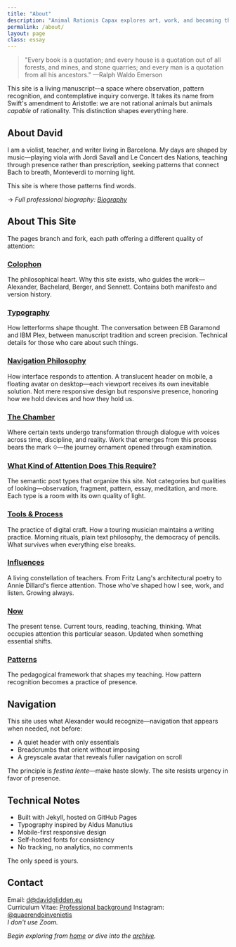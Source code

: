 ```yaml
---
title: "About"
description: "Animal Rationis Capax explores art, work, and becoming through the lens of a violist and teacher in Barcelona."
permalink: /about/
layout: page
class: essay
---
```


<blockquote class="poetic">
"Every book is a quotation; and every house is a quotation out of all forests, and mines, and stone quarries; and every man is a quotation from all his ancestors."
—<span class="small-caps">Ralph Waldo Emerson</span>
</blockquote>

<p class="drop-cap">This site is a living manuscript—a space where observation, pattern recognition, and contemplative inquiry converge. It takes its name from Swift's amendment to Aristotle: we are not rational animals but animals <em>capable</em> of rationality. This distinction shapes everything here.</p>

## About David

I am a violist, teacher, and writer living in Barcelona. My days are shaped by music—playing viola with <span class="small-caps">Jordi Savall</span> and <span class="small-caps">Le Concert des Nations</span>, teaching through presence rather than prescription, seeking patterns that connect Bach to breath, Monteverdi to morning light.

This site is where those patterns find words.

→ *Full professional biography: [Biography](/bio/)*

<div class="ornament personal"></div>

## About This Site

The pages branch and fork, each path offering a different quality of attention:

### [Colophon](/colophon/)
The philosophical heart. Why this site exists, who guides the work—<span class="small-caps">Alexander</span>, <span class="small-caps">Bachelard</span>, <span class="small-caps">Berger</span>, and <span class="small-caps">Sennett</span>. Contains both manifesto and version history.

### [Typography](/typography/)
How letterforms shape thought. The conversation between <span class="small-caps">EB Garamond</span> and <span class="small-caps">IBM Plex</span>, between manuscript tradition and screen precision. Technical details for those who care about such things.

### [Navigation Philosophy](/navigation-philosophy/)
How interface responds to attention. A translucent header on mobile, a floating avatar on desktop—each viewport receives its own inevitable solution. Not mere responsive design but responsive presence, honoring how we hold devices and how they hold us.

### [The Chamber](/chamber/)
Where certain texts undergo transformation through dialogue with voices across time, discipline, and reality. Work that emerges from this process bears the mark ⟐—the journey ornament opened through examination.

### [What Kind of Attention Does This Require?](/attention/)
The semantic post types that organize this site. Not categories but qualities of looking—observation, fragment, pattern, essay, meditation, and more. Each type is a room with its own quality of light.

### [Tools & Process](/tools/)
The practice of digital craft. How a touring musician maintains a writing practice. Morning rituals, plain text philosophy, the democracy of pencils. What survives when everything else breaks.

### [Influences](/influences/)
A living constellation of teachers. From Fritz Lang's architectural poetry to Annie Dillard's fierce attention. Those who've shaped how I see, work, and listen. Growing always.

### [Now](/now/)
The present tense. Current tours, reading, teaching, thinking. What occupies attention this particular season. Updated when something essential shifts.

### [Patterns](/patterns/)
The pedagogical framework that shapes my teaching. How pattern recognition becomes a practice of presence.

<div class="ornament section"></div>

## Navigation

This site uses what Alexander would recognize—navigation that appears when needed, not before:

- A quiet header with only essentials
- Breadcrumbs that orient without imposing  
- A greyscale avatar that reveals fuller navigation on scroll

The principle is *festina lente*—make haste slowly. The site resists urgency in favor of presence.

## Technical Notes

- Built with Jekyll, hosted on GitHub Pages
- Typography inspired by Aldus Manutius  
- Mobile-first responsive design
- Self-hosted fonts for consistency
- No tracking, no analytics, no comments

The only speed is yours.

## Contact

Email: [d@davidglidden.eu](mailto:d@davidglidden.eu)  
Curriculum Vitae: [Professional background](/resume/)
Instagram: [@quaerendoinvenietis](https://instagram.com/quaerendoinvenietis)  
*I don't use Zoom.*

<div class="ornament philosophical"></div>

*Begin exploring from [home](/) or dive into the [archive](/archive/).*